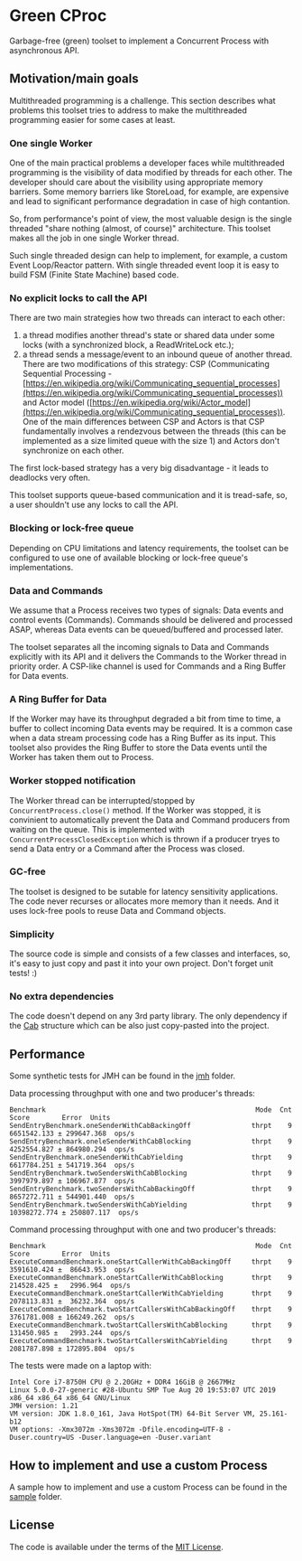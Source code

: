 # Green CProc
Garbage-free (green) toolset to implement a Concurrent Process with asynchronous API.

## Motivation/main goals
Multithreaded programming is a challenge. This section describes what problems this toolset tries to address to make the multithreaded programming easier for some cases at least.

### One single Worker
One of the main practical problems a developer faces while multithreaded programming is the visibility of data modified by threads for each other.
The developer should care about the visibility using appropriate memory barriers. Some memory barriers like StoreLoad, for example, are expensive and lead to significant performance degradation in case of high contantion.  

So, from performance's point of view, the most valuable design is the single threaded "share nothing (almost, of course)" architecture. This toolset makes all the job in one single Worker thread.

Such single threaded design can help to implement, for example, a custom Event Loop/Reactor pattern. With single threaded event loop it is easy to build FSM (Finite State Machine) based code.

### No explicit locks to call the API
There are two main strategies how two threads can interact to each other:
1. a thread modifies another thread's state or shared data under some locks (with a synchronized block, a ReadWriteLock etc.);
2. a thread sends a message/event to an inbound queue of another thread. There are two modifications of this strategy: CSP (Communicating Sequential Processing - [https://en.wikipedia.org/wiki/Communicating_sequential_processes](https://en.wikipedia.org/wiki/Communicating_sequential_processes)) and Actor model ([https://en.wikipedia.org/wiki/Actor_model](https://en.wikipedia.org/wiki/Communicating_sequential_processes)). One of the main differences between CSP and Actors is that CSP fundamentally involves a rendezvous between the threads (this can be implemented as a size limited queue with the size 1) and Actors don't synchronize on each other.

The first lock-based strategy has a very big disadvantage - it leads to deadlocks very often.

This toolset supports queue-based communication and it is tread-safe, so, a user shouldn't use any locks to call the API.
 
### Blocking or lock-free queue 
Depending on CPU limitations and latency requirements, the toolset can be configured to use one of available blocking or lock-free queue's implementations.

### Data and Commands
We assume that a Process receives two types of signals: Data events and control events (Commands). Commands should be delivered and processed ASAP, whereas Data events can be queued/buffered and processed later.

The toolset separates all the incoming signals to Data and Commands explicitly with its API and it delivers the Commands to the Worker thread in priority order. A CSP-like channel is used for Commands and a Ring Buffer for Data events.

### A Ring Buffer for Data
If the Worker may have its throughput degraded a bit from time to time, a buffer to collect incoming Data events may be required.
It is a common case when a data stream processing code has a Ring Buffer as its input. This toolset also provides the Ring Buffer to store the Data events until the Worker has taken them out to Process.

### Worker stopped notification
The Worker thread can be interrupted/stopped by `ConcurrentProcess.close()` method. If the Worker was stopped, it is convinient to automatically prevent the Data and Command producers from waiting on the queue. This is implemented with `ConcurrentProcessClosedException` which is thrown if a producer tryes to send a Data entry or a Command after the Process was closed.

### GC-free
The toolset is designed to be sutable for latency sensitivity applications. The code never recurses or allocates more memory than it needs. And it uses lock-free pools to reuse Data and Command objects.

### Simplicity
The source code is simple and consists of a few classes and interfaces, so, it's easy to just copy and past it into your own project. Don't forget unit tests! :)

### No extra dependencies
The code doesn't depend on any 3rd party library. The only dependency if the [Cab](https://github.com/anatolygudkov/green-cab) structure which can be also just copy-pasted into the project.

## Performance
Some synthetic tests for JMH can be found in the [jmh](https://github.com/anatolygudkov/green-cproc/tree/master/jmh/src/main/java/org/green/jmh/cproc) folder.

Data processing throughput with one and two producer's threads:
```
Benchmark                                                    Mode  Cnt         Score        Error  Units
SendEntryBenchmark.oneSenderWithCabBackingOff               thrpt    9   6651542.133 ± 299647.368  ops/s
SendEntryBenchmark.oneleSenderWithCabBlocking               thrpt    9   4252554.827 ± 864980.294  ops/s
SendEntryBenchmark.oneSenderWithCabYielding                 thrpt    9   6617784.251 ± 541719.364  ops/s
SendEntryBenchmark.twoSendersWithCabBlocking                thrpt    9   3997979.897 ± 106967.877  ops/s
SendEntryBenchmark.twoSendersWithCabBackingOff              thrpt    9   8657272.711 ± 544901.440  ops/s
SendEntryBenchmark.twoSendersWithCabYielding                thrpt    9  10398272.774 ± 250807.117  ops/s
```

Command processing throughput with one and two producer's threads:
```
Benchmark                                                    Mode  Cnt         Score        Error  Units
ExecuteCommandBenchmark.oneStartCallerWithCabBackingOff     thrpt    9   3591610.424 ±  86643.953  ops/s
ExecuteCommandBenchmark.oneStartCallerWithCabBlocking       thrpt    9    214528.425 ±   2996.964  ops/s
ExecuteCommandBenchmark.oneStartCallerWithCabYielding       thrpt    9   2078113.831 ±  36232.364  ops/s
ExecuteCommandBenchmark.twoStartCallersWithCabBackingOff    thrpt    9   3761781.008 ± 166249.262  ops/s
ExecuteCommandBenchmark.twoStartCallersWithCabBlocking      thrpt    9    131450.985 ±   2993.244  ops/s
ExecuteCommandBenchmark.twoStartCallersWithCabYielding      thrpt    9   2081787.898 ± 172895.804  ops/s
```

The tests were made on a laptop with:
```
Intel Core i7-8750H CPU @ 2.20GHz + DDR4 16GiB @ 2667MHz
Linux 5.0.0-27-generic #28-Ubuntu SMP Tue Aug 20 19:53:07 UTC 2019 x86_64 x86_64 x86_64 GNU/Linux
JMH version: 1.21
VM version: JDK 1.8.0_161, Java HotSpot(TM) 64-Bit Server VM, 25.161-b12
VM options: -Xmx3072m -Xms3072m -Dfile.encoding=UTF-8 -Duser.country=US -Duser.language=en -Duser.variant
```

## How to implement and use a custom Process

A sample how to implement and use a custom Process can be found in the [sample](https://github.com/anatolygudkov/green-cproc/tree/master/samples/src/main/java/org/green/samples/cproc/myproc) folder.

## License

The code is available under the terms of the [MIT License](http://opensource.org/licenses/MIT).
